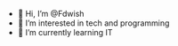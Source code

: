 - 👋 Hi, I’m @Fdwish
- 👀 I’m interested in tech and programming 
- 🌱 I’m currently learning IT


<!---
Fdwish/Fdwish is a ✨ special ✨ repository because its `README.md` (this file) appears on your GitHub profile.
You can click the Preview link to take a look at your changes.
--->
